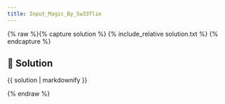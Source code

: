```yaml
---
title: Input_Magic_By_Sw33Tlie
---
```


{% raw %}{% capture solution %}
{% include_relative solution.txt %}
{% endcapture %}

## 📝 Solution

{{ solution | markdownify }}

{% endraw %}
